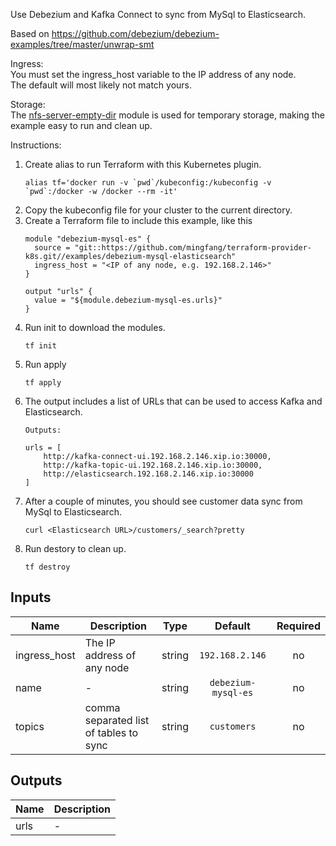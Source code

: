 Use Debezium and Kafka Connect to sync from MySql to Elasticsearch.

Based on https://github.com/debezium/debezium-examples/tree/master/unwrap-smt

Ingress:\
You must set the ingress_host variable to the IP address of any node.\
The default will most likely not match yours.

Storage:\
The [nfs-server-empty-dir](https://github.com/mingfang/terraform-provider-k8s/tree/master/modules/nfs-server-empty-dir) module
is used for temporary storage, making the example easy to run and clean up.

Instructions:
1. Create alias to run Terraform with this Kubernetes plugin.
   ```
   alias tf='docker run -v `pwd`/kubeconfig:/kubeconfig -v `pwd`:/docker -w /docker --rm -it'
   ```
2. Copy the kubeconfig file for your cluster to the current directory.
3. Create a Terraform file to include this example, like this
   ```
   module "debezium-mysql-es" {
     source = "git::https://github.com/mingfang/terraform-provider-k8s.git//examples/debezium-mysql-elasticsearch"
     ingress_host = "<IP of any node, e.g. 192.168.2.146>"
   }

   output "urls" {
     value = "${module.debezium-mysql-es.urls}"
   }
   ```
4. Run init to download the modules.
   ```
   tf init
   ```
5. Run apply
   ```
   tf apply
   ```
6. The output includes a list of URLs that can be used to access Kafka and Elasticsearch.
   ```
   Outputs:

   urls = [
       http://kafka-connect-ui.192.168.2.146.xip.io:30000,
       http://kafka-topic-ui.192.168.2.146.xip.io:30000,
       http://elasticsearch.192.168.2.146.xip.io:30000
   ]
   ```
7. After a couple of minutes, you should see customer data sync from MySql to Elasticsearch.
   ```
   curl <Elasticsearch URL>/customers/_search?pretty
   ```
8. Run destory to clean up.
   ```
   tf destroy
   ```

## Inputs

| Name | Description | Type | Default | Required |
|------|-------------|:----:|:-----:|:-----:|
| ingress\_host | The IP address of any node | string | `192.168.2.146` | no |
| name | - | string | `debezium-mysql-es` | no |
| topics | comma separated list of tables to sync | string | `customers` | no |

## Outputs

| Name | Description |
|------|-------------|
| urls | - |

